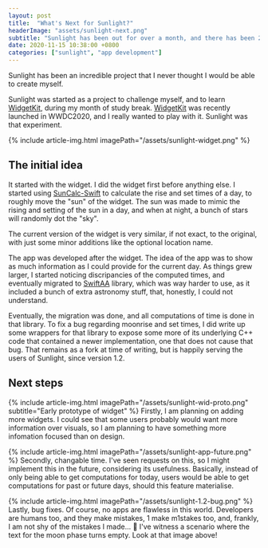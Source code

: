 ```yaml
---
layout: post
title:  "What's Next for Sunlight?"
headerImage: "assets/sunlight-next.png"
subtitle: "Sunlight has been out for over a month, and there has been 2 incremental updates. What's next?"
date: 2020-11-15 10:38:00 +0800
categories: ["sunlight", "app development"]
---
```

Sunlight has been an incredible project that I never thought I would be able to create myself.

Sunlight was started as a project to challenge myself, and to learn [WidgetKit](https://developer.apple.com/widgets/), during my month of study break. [WidgetKit](https://developer.apple.com/widgets/) was recently launched in WWDC2020, and I really wanted to play with it. Sunlight was that experiment. 

{% include article-img.html imagePath="/assets/sunlight-widget.png" %}

## The initial idea

It started with the widget. I did the widget first before anything else. I started using [SunCalc-Swift](https://github.com/shanus/suncalc-swift) to calculate the rise and set times of a day, to roughly move the "sun" of the widget. The sun was made to mimic the rising and setting of the sun in a day, and when at night, a bunch of stars will randomly dot the "sky".

The current version of the widget is very similar, if not exact, to the original, with just some minor additions like the optional location name.

The app was developed after the widget. The idea of the app was to show as much information as I could provide for the current day. As things grew larger, I started noticing discripancies of the computed times, and eventually migrated to [SwiftAA](https://github.com/onekiloparsec/SwiftAA) library, which was way harder to use, as it included a bunch of extra astronomy stuff, that, honestly, I could not understand.

Eventually, the migration was done, and all computations of time is done in that library. To fix a bug regarding moonrise and set times, I did write up some wrappers for that library to expose some more of its underlying C++ code that contained a newer implementation, one that does not cause that bug. That remains as a fork at time of writing, but is happily serving the users of Sunlight, since version 1.2. 

## Next steps

{% include article-img.html imagePath="/assets/sunlight-wid-proto.png" subtitle="Early prototype of widget" %}
Firstly, I am planning on adding more widgets. I could see that some users probably would want more information over visuals, so I am planning to have something more infomation focused than on design.

{% include article-img.html imagePath="/assets/sunlight-app-future.png" %}
Secondly, changable time. I've seen requests on this, so I might implement this in the future, considering its usefulness. Basically, instead of only being able to get computations for today, users would be able to get computations for past or future days, should this feature materialise. 

{% include article-img.html imagePath="/assets/sunlight-1.2-bug.png" %}
Lastly, bug fixes. Of course, no apps are flawless in this world. Developers are humans too, and they make mistakes, 1 make m1stakes too, and, frankly, I am not shy of the mistakes I made... 🤭 I've witness a scenario where the text for the moon phase turns empty. Look at that image above! 
